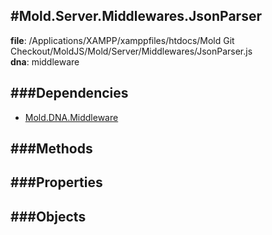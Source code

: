 
#Mold.Server.Middlewares.JsonParser
---------------------------------------

__file__: /Applications/XAMPP/xamppfiles/htdocs/Mold Git Checkout/MoldJS/Mold/Server/Middlewares/JsonParser.js  
__dna__: middleware  


	






###Dependencies
--------------

* [Mold.DNA.Middleware](../../../Mold/DNA/Middleware.md) 



   
###Methods
--------------
 

 
  
###Properties
-------------


 

###Objects
------------



		
